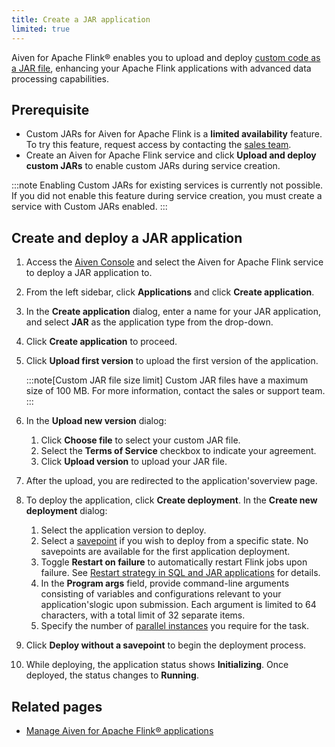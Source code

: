 ```yaml
---
title: Create a JAR application
limited: true
---
```


Aiven for Apache Flink® enables you to upload and deploy [custom code as a JAR file](/docs/products/flink/concepts/custom-jars), enhancing your Apache Flink applications with advanced data processing capabilities.

## Prerequisite

- Custom JARs for Aiven for Apache Flink is a **limited availability** feature.
  To try this feature, request access by contacting the [sales team](mailto:sales@aiven.io).
- Create an Aiven for Apache Flink service and click **Upload and deploy custom JARs**
  to enable custom JARs during service creation.

:::note
Enabling Custom JARs for existing services is currently not possible. If you did not
enable this feature during service creation, you must create a service with
Custom JARs enabled.
:::

## Create and deploy a JAR application

1.  Access the [Aiven Console](https://console.aiven.io/) and select the
    Aiven for Apache Flink service to deploy a JAR
    application to.
1.  From the left sidebar, click **Applications** and click
    **Create application**.
1.  In the **Create application** dialog, enter a name for your JAR
    application, and select **JAR** as the application type from the
    drop-down.
1.  Click **Create application** to proceed.
1.  Click **Upload first version** to upload the first version of the
    application.

    :::note[Custom JAR file size limit]
    Custom JAR files have a maximum size of 100 MB.
    For more information, contact the sales or support team.
    :::

1.  In the **Upload new version** dialog:
    1. Click **Choose file** to select your custom JAR file.
    1. Select the **Terms of Service** checkbox to indicate your
       agreement.
    1. Click **Upload version** to upload your JAR file.
1.  After the upload, you are redirected to the application'soverview
    page.
1.  To deploy the application, click **Create deployment**. In the
    **Create new deployment** dialog:
    1. Select the application version to deploy.
    1. Select a
       [savepoint](/docs/products/flink/concepts/savepoints) if you wish to deploy from
       a specific state. No
       savepoints are available for the first application deployment.
    1. Toggle **Restart on failure** to automatically restart Flink
       jobs upon failure. See [Restart strategy in SQL and JAR applications](/docs/products/flink/howto/restart-strategy-jar-applications)
       for details.
    1. In the **Program args** field, provide command-line arguments
       consisting of variables and configurations relevant to your
       application'slogic upon submission. Each argument is limited
       to 64 characters, with a total limit of 32 separate items.
    1. Specify the number of [parallel
       instances](https://nightlies.apache.org/flink/flink-docs-master/docs/dev/datastream/execution/parallel/)
       you require for the task.
1.  Click **Deploy without a savepoint** to begin the deployment
    process.
1.  While deploying, the application status shows **Initializing**. Once
    deployed, the status changes to **Running**.

## Related pages

-   [Manage Aiven for Apache Flink® applications](/docs/products/flink/howto/manage-flink-applications)
